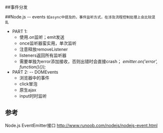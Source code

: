 ##事件分发

##Node.js -- events
  `
    如async中提及的，事件监听方式，在涉及流程控制处理上会比较混乱
  `
  - PART 1:
    * 使用.on监听；emit发送
    * once监听器蛮实用，单次监听
    * 注意释放removeListener
    * listeners返回所有监听器
    * 需要单独为error添加接收，否则出错时会直接crash； _emitter.on('error', function(){});_ 
  - PART 2: -- DOMEvents
    * 浏览器中的事件
    * click冒泡
    * 原生ajax
    * input时时监听
    
    

## 参考
Node.js EventEmitter接口 http://www.runoob.com/nodejs/nodejs-event.html    